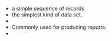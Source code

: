- a simple sequence of records
- the simplest kind of data set.
-
- Commonly used for producing reports.
-